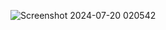 ![Screenshot 2024-07-20 020542](https://github.com/user-attachments/assets/6f86c8c2-7091-4115-83f2-9fcfaf5ef629)
